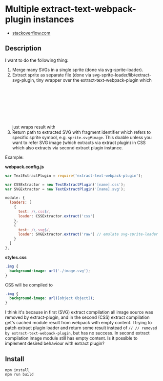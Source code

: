 # Multiple extract-text-webpack-plugin instances

- [stackoverflow.com](http://stackoverflow.com/questions/40306032/multiple-extract-text-webpack-plugin-instances)

## Description

I want to do the following thing:
1. Merge many SVGs in a single sprite (done via svg-sprite-loader).
2. Extract sprite as separate file (done via svg-sprite-loader/lib/extract-svg-plugin, tiny wrapper over the extract-text-webpack-plugin which just wraps result with <svg> tags to get valid svg markup).
3. Return path to extracted SVG with fragment identifier which refers to specific sprite symbol, e.g. `sprite.svg#image`. This doable unless you want to refer SVG image (which extracts via extract plugin) in CSS which also extracts via second extract plugin instance.

Example:

**webpack.config.js**

```js
var TextExtractPlugin = require('extract-text-webpack-plugin');

var CSSExtractor = new TextExtractPlugin('[name].css');
var SVGExtractor = new TextExtractPlugin('[name].svg');

module: {
  loaders: [
    {
      test: /\.css$/,
      loader: CSSExtractor.extract('css')
    },
    {
      test: /\.svg$/,
      loader: SVGExtractor.extract('raw') // emulate svg-sprite-loader
    }
  ]
},
```

**styles.css**

```css
.img {
  background-image: url('./image.svg');
}
```

CSS will be compiled to

```css
.img {
  background-image: url([object Object]);
}
```

I think it's because in first (SVG) extract compilation all image source was removed by extract-plugin, and in the second (CSS) extract compilation get's cached module result from webpack with empty content. I trying to patch extract plugin loader and return some result instead of `// // removed by extract-text-webpack-plugin`, but has no success. In second extract compilation image module still has empty content.
Is it possible to implement desired behaviour with extract plugin?

## Install

```
npm install
npm run build
```